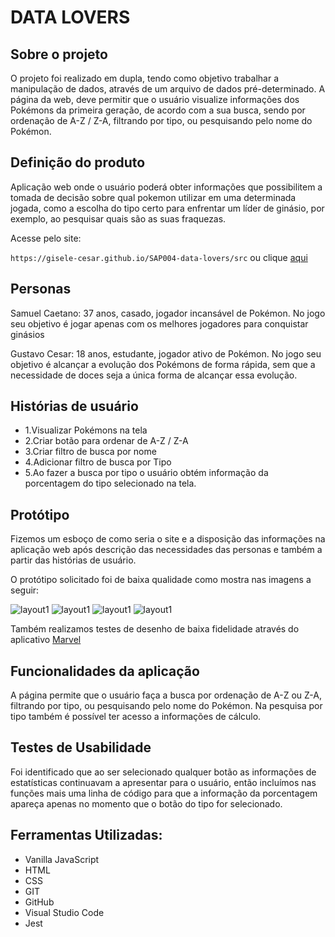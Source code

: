 # DATA LOVERS

## Sobre o projeto

O projeto foi realizado em dupla, tendo como objetivo trabalhar a manipulação de dados, através de um arquivo de dados pré-determinado. A página da web, deve permitir que o usuário visualize informações dos Pokémons da primeira geração, de acordo com a sua busca, sendo por ordenação de A-Z / Z-A, filtrando por tipo, ou pesquisando pelo nome do Pokémon.

## Definição do produto

Aplicação web onde o usuário poderá obter informações que possibilitem a tomada de decisão sobre qual pokemon utilizar em uma determinada jogada, como a escolha do tipo certo para enfrentar um líder de ginásio, por exemplo, ao pesquisar quais são as suas fraquezas.

Acesse pelo site:

`https://gisele-cesar.github.io/SAP004-data-lovers/src` ou clique [aqui](https://gisele-cesar.github.io/SAP004-data-lovers/src)

## Personas

Samuel Caetano: 37 anos, casado, jogador incansável de Pokémon. No jogo seu objetivo é jogar apenas com os melhores jogadores para conquistar ginásios 

Gustavo Cesar: 18 anos, estudante, jogador ativo de Pokémon. No jogo seu objetivo é alcançar a evolução dos Pokémons de forma rápida, sem que a necessidade de doces seja a única forma de alcançar essa evolução. 

## Histórias de usuário

* 1.Visualizar Pokémons na tela
* 2.Criar botão para ordenar de A-Z / Z-A
* 3.Criar filtro de busca por nome
* 4.Adicionar filtro de busca por Tipo 
* 5.Ao fazer a busca por tipo o usuário obtém informação da porcentagem do tipo selecionado na tela. 

## Protótipo

Fizemos um esboço de como seria o site e a disposição das informações na aplicação web após descrição das necessidades das personas e também a partir das histórias de usuário.

O protótipo solicitado foi de baixa qualidade como mostra nas imagens a seguir:

![layout1](src/PrototipoGih1.jpeg)
![layout1](src/PrototipoGih2.jpeg)
![layout1](src/PrototipoRe1.jpeg)
![layout1](src/PrototipoRe2.jpeg)

Também realizamos testes de desenho de baixa fidelidade através do aplicativo [Marvel](https://marvelapp.com/575b2ij/screen/68480001)

## Funcionalidades da aplicação

A página permite que o usuário faça a busca por ordenação de A-Z ou Z-A, filtrando por tipo, ou pesquisando pelo nome do Pokémon. Na pesquisa por tipo também é possível ter acesso a informações de cálculo.

## Testes de Usabilidade

Foi identificado que ao ser selecionado qualquer botão as informações de estatísticas continuavam a apresentar para o usuário, então incluímos nas funções mais uma linha de código para que a informação da porcentagem apareça apenas no momento que o botão do tipo for selecionado.

## Ferramentas Utilizadas:

* Vanilla JavaScript
* HTML
* CSS
* GIT
* GitHub
* Visual Studio Code
* Jest
